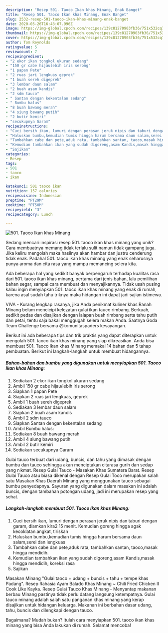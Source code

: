 ```yaml
---
description: "Resep 501. Taoco Ikan khas Minang, Enak Banget"
title: "Resep 501. Taoco Ikan khas Minang, Enak Banget"
slug: 2532-resep-501-taoco-ikan-khas-minang-enak-banget
date: 2020-05-26T16:43:07.996Z
image: https://img-global.cpcdn.com/recipes/139c81270903fb36/751x532cq70/501-taoco-ikan-khas-minang-foto-resep-utama.jpg
thumbnail: https://img-global.cpcdn.com/recipes/139c81270903fb36/751x532cq70/501-taoco-ikan-khas-minang-foto-resep-utama.jpg
cover: https://img-global.cpcdn.com/recipes/139c81270903fb36/751x532cq70/501-taoco-ikan-khas-minang-foto-resep-utama.jpg
author: Tom Reynolds
ratingvalue: 5
reviewcount: 7
recipeingredient:
- "2 ekor ikan tongkol ukuran sedang"
- "150 gr cabe hijaulebih iris serong"
- "1 papan Pete"
- "2 ruas jari lengkuas geprek"
- "1 buah sereh digeprek"
- "3 lembar daun salam"
- "2 buah asam kandis"
- "2 sdm tauco"
- " Santan dengan kekentalan sedang"
- " Bumbu halus"
- "8 buah bawang merah"
- "4 siung bawang putih"
- "2 butir kemiri"
- "secukupnya Garam"
recipeinstructions:
- "Cuci bersih ikan, lumuri dengan perasan jeruk nipis dan taburi dengan garam, diamkan kira2 15 menit. Kemudian goreng hingga agak kecoklatan.angkat, tiriskan"
- "Haluskan bumbu,kemudian tumis hingga harum bersama daun salam,serei dan lengkuas"
- "Tambahkan cabe dan pete,aduk rata, tambahkan santan, taoco,masak hingga mendidih."
- "Kemudian tambahkan ikan yang sudah digoreng,asam Kandis,masak hingga mendidih, koreksi rasa"
- "Sajikan"
categories:
- Resep
tags:
- 501
- taoco
- ikan

katakunci: 501 taoco ikan 
nutrition: 157 calories
recipecuisine: Indonesian
preptime: "PT29M"
cooktime: "PT50M"
recipeyield: "3"
recipecategory: Lunch

---
```



![501. Taoco Ikan khas Minang](https://img-global.cpcdn.com/recipes/139c81270903fb36/751x532cq70/501-taoco-ikan-khas-minang-foto-resep-utama.jpg)

Sedang mencari inspirasi resep 501. taoco ikan khas minang yang unik? Cara membuatnya memang tidak terlalu sulit namun tidak gampang juga. Jika keliru mengolah maka hasilnya akan hambar dan justru cenderung tidak enak. Padahal 501. taoco ikan khas minang yang enak seharusnya punya aroma dan cita rasa yang mampu memancing selera kita.

Ada beberapa hal yang sedikit banyak berpengaruh terhadap kualitas rasa dari 501. taoco ikan khas minang, pertama dari jenis bahan, lalu pemilihan bahan segar, sampai cara membuat dan menyajikannya. Tidak usah pusing kalau ingin menyiapkan 501. taoco ikan khas minang yang enak di rumah, karena asal sudah tahu triknya maka hidangan ini dapat jadi sajian istimewa.

VIVA - Kurang lengkap rasanya, jika Anda penikmat kuliner khas Ranah Minang belum mencicipi kelezatan gulai ikan tauco rimbang. Berkuah, sedikit pedas dan disajikan dengan lalapan buah rimbang serta tahu putih dan petai, tentu saja bakal menggugah selera makan Anda. Saatnya Goda Team Challenge bersama @komunitaspaders kesayangan.


Berikut ini ada beberapa tips dan trik praktis yang dapat diterapkan untuk mengolah 501. taoco ikan khas minang yang siap dikreasikan. Anda bisa membuat 501. Taoco Ikan khas Minang memakai 14 bahan dan 5 tahap pembuatan. Berikut ini langkah-langkah untuk membuat hidangannya.

<!--inarticleads1-->

##### Bahan-bahan dan bumbu yang digunakan untuk menyiapkan 501. Taoco Ikan khas Minang:

1. Sediakan 2 ekor ikan tongkol ukuran sedang
1. Ambil 150 gr cabe hijau/lebih iris serong
1. Siapkan 1 papan Pete
1. Siapkan 2 ruas jari lengkuas, geprek
1. Ambil 1 buah sereh digeprek
1. Sediakan 3 lembar daun salam
1. Siapkan 2 buah asam kandis
1. Ambil 2 sdm tauco
1. Siapkan  Santan dengan kekentalan sedang
1. Ambil  Bumbu halus:
1. Sediakan 8 buah bawang merah
1. Ambil 4 siung bawang putih
1. Ambil 2 butir kemiri
1. Sediakan secukupnya Garam


Gulai tauco terbuat dari udang, buncis, dan tahu yang dimasak dengan bumbu dan tauco sehingga akan menciptakan citarasa gurih dan sedap yang nikmat. Resep Gulai Tauco - Masakan Khas Sumatera Barat. Resep Gulai Tauco atau biasa dikenal dengan Resep Gulai Toco merupakan salah satu Masakan Khas Daerah Minang yang menggunakan tauco sebagai bumbu penyedapnya. Sayuran yang digunakan dalam masakan ini adalah buncis, dengan tambahan potongan udang, jadi ini merupakan resep yang sehat. 

<!--inarticleads2-->

##### Langkah-langkah membuat 501. Taoco Ikan khas Minang:

1. Cuci bersih ikan, lumuri dengan perasan jeruk nipis dan taburi dengan garam, diamkan kira2 15 menit. Kemudian goreng hingga agak kecoklatan.angkat, tiriskan
1. Haluskan bumbu,kemudian tumis hingga harum bersama daun salam,serei dan lengkuas
1. Tambahkan cabe dan pete,aduk rata, tambahkan santan, taoco,masak hingga mendidih.
1. Kemudian tambahkan ikan yang sudah digoreng,asam Kandis,masak hingga mendidih, koreksi rasa
1. Sajikan


Masakan Minang &#34;Gulai taoco + udang + buncis + tahu + tempe khas Padang&#34;. Resep Rahasia Ayam Balado Khas Minang ~ Chili Fried Chicken II Cook Like Kayka. Resep Gulai Tauco Khas Minang - Menyantap makanan berbau Minang pastinya tidak perlu datang langsung ketempatnya. Gulai tauco minang adalah salah satu panganan khas minang yang kerap disajikan untuk hidangan keluarga. Makanan ini berbahan dasar udang, tahu, buncis dan dilengkapi dengan tauco. 

Bagaimana? Mudah bukan? Itulah cara menyiapkan 501. taoco ikan khas minang yang bisa Anda lakukan di rumah. Selamat mencoba!
